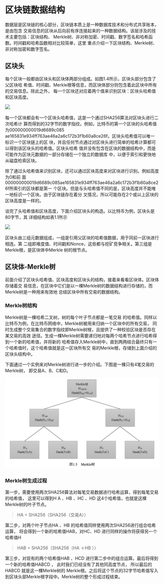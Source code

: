 
# 区块链数据结构

数据层是区块链的核心部分，区块链本质上是一种数据库技术和分布式共享账本，是由包含 交易信息的区块从后向前有序连接起来的一种数据结构。该层涉及的技术主要包括：区块结构、 Merkle树、非对称加密、时间戳、数字签名和哈希函数。时间戳和哈希函数相对比较简单，这里 重点介绍一下区块结构、Merkle树、非对称加密和数字签名。

## 区块头

每个区块一般都由区块头和区块体两部分组成。如图1.4所示，区块头部分包含了父区块哈 希值、时间戳、Merkle根等信息，而区块体部分则包含着此区块中所有的交易信息。除此之外， 每一个区块还对应着两个值来识别区块：区块头哈希值和区块高度。

![](http://opm06mqes.bkt.clouddn.com/18-4-21/34614445.jpg)

每一个区块都会有一个区块头哈希值，这是一个通过SHA256算法对区块头进行二次哈希计 算而得到的32字节的数字指纹。例如，比特币的第一个区块的头哈希值为000000000019d6689c085 ae165831e934ff763ae46a2a6c172b3f1b60a8ce26f。区块头哈希值可以唯一标识一个区块链上的区 块，并且任何节点通过对区块头进行简单的哈希计算都可以得到该区块头的哈希值。区块头哈希 值并没有包含在区块的数据结构中，而是可能作为区块元数据的一部分存储在一个独立的数据库 中，以便于索引和更快地从磁盘检索区块。

除了通过头哈希值来识别区块，还可以通过区块高度来对区块进行识别。例如高度为0和前 面000000000019d6689c085ae165831e934ff763ae46a2a6c172b3f1b60a8ce26f所索引的区块都是第一 个区块。但是与头哈希值不同的是，区块高度并不能唯一地标识一个区块。由于区块链存在着分 叉情况，所以可能存在2个或以上区块的区块高度是一样的。

谈完了头哈希值和区块高度，下面介绍区块头的构造。以比特币为例，区块头是80字节，其 详细结构如表1.1所示

![](http://opm06mqes.bkt.clouddn.com/18-4-21/55976497.jpg)

区块头由三组元数据组成，一组是引用父区块的哈希值数据，用于同前一区块进行相连。第 二组即难度值、时间戳和Nonce，这些都与挖矿竞争相关。第三组是Merkle根，是区块体中Merkle 树的根节点。

## 区块体-Merkle树

前面介绍了区块头哈希值、区块高度和区块头的结构，接着来看看区块体。区块体存储着交 易信息，在区块中它们是以一棵Merkle树的数据结构进行存储的，而Merkle树是一种用来有效地 总结区块中所有交易的数据结构。

### Merkle树结构

Merkle树是一棵哈希二叉树，树的每个叶子节点都是一笔交易 的哈希值。同样以比特币为例，在比特币网络中，Merkle树被用来归纳一个区块中的所有交易， 同时生成整个交易集合的数字指纹即Merkle树根，且提供了一种校验区块是否存在某交易的高效 途径。生成一棵Merkle树需要递归地对每两个哈希节点进行哈希得到一个新的哈希值，并将新的 哈希值存入Merkle树中，直到两两结合最终只有一个哈希值时，这个哈希值就是这一区块所有交 易的Merkle根，存储到上面介绍的区块头结构中。

下面通过一个实例来对Merkle树进行进一步的介绍。下图是一棵只有4笔交易的Merkle树， 即交易A、B、C和D。

![](.datastruct_images/0f8f4912.png)

### Merkle树生成过程

第一步，需要使用两次SHA256算法对每笔交易数据进行哈希运算，得到每笔交易的哈希值， 这里可以得到H A 、HB 、HC 、HD 这4个哈希值，也就是这棵Merkle树的叶子节点。

> HA = SHA256（SHA256（交易A））


第二步，对两个叶子节点HA 、HB 的哈希值同样使用两次SHA256进行组合哈希运算，
将会得到一个新的哈希值HAB，对HC、HD 进行同样的操作将获得另一个哈希值H

>HAB = SHA256（SHA256（HA ＋HB ））

第三步，对现有的两个哈希值HAB 、HCD 进行第二步中的组合运算。最后将得到一个新的哈希值HABCD ， 此时我们已经没有了其他同高度节点， 所以最后的HABCD 就是这一棵Merkle树的 Merkle根。之后将这个节点的32字节哈希值写入到区块头部Merkle根字段中。Merkle树的整个形成过程结束。